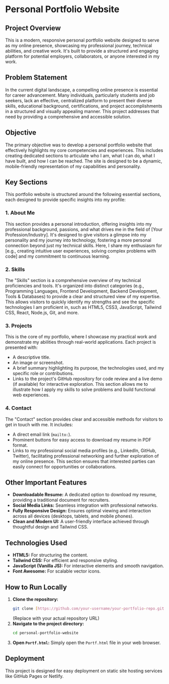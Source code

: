# Personal Portfolio Website
## Project Overview
This is a modern, responsive personal portfolio website designed to serve as my online presence, showcasing my professional journey, technical abilities, and creative work. It's built to provide a structured and engaging platform for potential employers, collaborators, or anyone interested in my work.
## Problem Statement

In the current digital landscape, a compelling online presence is essential for career advancement. Many individuals, particularly students and job seekers, lack an effective, centralized platform to present their diverse skills, educational background, certifications, and project accomplishments in a structured and visually appealing manner. This project addresses that need by providing a comprehensive and accessible solution.

## Objective

The primary objective was to develop a personal portfolio website that effectively highlights my core competencies and experiences. This includes creating dedicated sections to articulate who I am, what I can do, what I have built, and how I can be reached. The site is designed to be a dynamic, mobile-friendly representation of my capabilities and personality.

## Key Sections

This portfolio website is structured around the following essential sections, each designed to provide specific insights into my profile:

### 1. About Me

This section provides a personal introduction, offering insights into my professional background, passions, and what drives me in the field of [Your Profession/Industry]. It's designed to give visitors a glimpse into my personality and my journey into technology, fostering a more personal connection beyond just my technical skills. Here, I share my enthusiasm for [e.g., creating intuitive user experiences, solving complex problems with code] and my commitment to continuous learning.

### 2. Skills

The "Skills" section is a comprehensive overview of my technical proficiencies and tools. It's organized into distinct categories (e.g., Programming Languages, Frontend Development, Backend Development, Tools & Databases) to provide a clear and structured view of my expertise. This allows visitors to quickly identify my strengths and see the specific technologies I am proficient in, such as HTML5, CSS3, JavaScript, Tailwind CSS, React, Node.js, Git, and more.

### 3. Projects

This is the core of my portfolio, where I showcase my practical work and demonstrate my abilities through real-world applications. Each project is presented with:
* A descriptive title.
* An image or screenshot.
* A brief summary highlighting its purpose, the technologies used, and my specific role or contributions.
* Links to the project's GitHub repository for code review and a live demo (if available) for interactive exploration.
This section allows me to illustrate how I apply my skills to solve problems and build functional web experiences.

### 4. Contact

The "Contact" section provides clear and accessible methods for visitors to get in touch with me. It includes:
* A direct email link (`mailto:`).
* Prominent buttons for easy access to download my resume in PDF format.
* Links to my professional social media profiles (e.g., LinkedIn, GitHub, Twitter), facilitating professional networking and further exploration of my online presence. This section ensures that interested parties can easily connect for opportunities or collaborations.

## Other Important Features

* **Downloadable Resume:** A dedicated option to download my resume, providing a traditional document for recruiters.
* **Social Media Links:** Seamless integration with professional networks.
* **Fully Responsive Design:** Ensures optimal viewing and interaction across all devices (desktops, tablets, and mobile phones).
* **Clean and Modern UI:** A user-friendly interface achieved through thoughtful design and Tailwind CSS.

## Technologies Used

* **HTML5:** For structuring the content.
* **Tailwind CSS:** For efficient and responsive styling.
* **JavaScript (Vanilla JS):** For interactive elements and smooth navigation.
* **Font Awesome:** For scalable vector icons.

## How to Run Locally

1.  **Clone the repository:**
    ```bash
    git clone [https://github.com/your-username/your-portfolio-repo.git](https://github.com/your-username/your-portfolio-repo.git)
    ```
    (Replace with your actual repository URL)
2.  **Navigate to the project directory:**
    ```bash
    cd personal-portfolio-website
    ```
3.  **Open `Portf.html`:**
    Simply open the `Portf.html` file in your web browser.

## Deployment

This project is designed for easy deployment on static site hosting services like GitHub Pages or Netlify.


